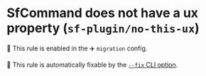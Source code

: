 # SfCommand does not have a ux property (`sf-plugin/no-this-ux`)

💼 This rule is enabled in the ✈️ `migration` config.

🔧 This rule is automatically fixable by the [`--fix` CLI option](https://eslint.org/docs/latest/user-guide/command-line-interface#--fix).

<!-- end auto-generated rule header -->
